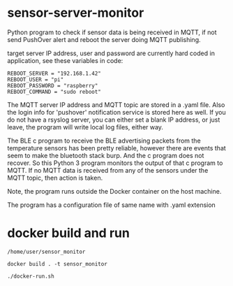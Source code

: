 # sensor-server-monitor
Python program to check if sensor data is being received in MQTT, if not send PushOver alert and reboot the server doing MQTT publishing.

target server IP address, user and password are currently hard coded in application, see these variables in code:

```
REBOOT_SERVER = "192.168.1.42"
REBOOT_USER = "pi"
REBOOT_PASSWORD = "raspberry"
REBOOT_COMMAND = "sudo reboot"
```

The MQTT server IP address and MQTT topic are stored in a .yaml file. Also the login info for 'pushover' notification service is stored here as well. If you do not have a rsyslog server, you can either set a blank IP address, or just leave, the program will write local log files, either way.

The BLE c program to receive the BLE advertising packets from the temperature sensors has been pretty reliable, however there are events that seem to make the bluetooth stack burp. And the c program does not recover. So this Python 3 program monitors the output of that c program to MQTT. If no MQTT data is received from any of the sensors under the MQTT topic, then action is taken.

Note, the program runs outside the Docker container on the host machine.

The program has a configuration file of same name with .yaml extension

# docker build and run

```
/home/user/sensor_monitor

docker build . -t sensor_monitor

./docker-run.sh

```

